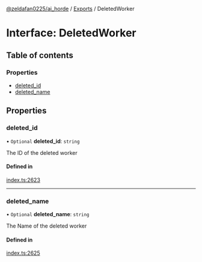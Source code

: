 [@zeldafan0225/ai_horde](../README.md) / [Exports](../modules.md) / DeletedWorker

# Interface: DeletedWorker

## Table of contents

### Properties

- [deleted\_id](DeletedWorker.md#deleted_id)
- [deleted\_name](DeletedWorker.md#deleted_name)

## Properties

### deleted\_id

• `Optional` **deleted\_id**: `string`

The ID of the deleted worker

#### Defined in

[index.ts:2623](https://github.com/ZeldaFan0225/ai_horde/blob/79ac96e/index.ts#L2623)

___

### deleted\_name

• `Optional` **deleted\_name**: `string`

The Name of the deleted worker

#### Defined in

[index.ts:2625](https://github.com/ZeldaFan0225/ai_horde/blob/79ac96e/index.ts#L2625)
